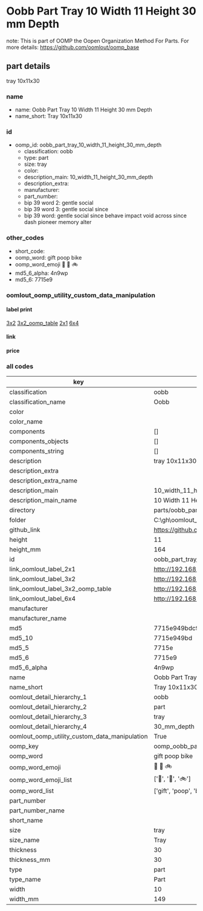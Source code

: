 # Oobb Part Tray 10 Width 11 Height 30 mm Depth  

note: This is part of OOMP the Oopen Organization Method For Parts. For more details: https://github.com/oomlout/oomp_base

##  part details
  



tray 10x11x30



### name
* name: Oobb Part Tray 10 Width 11 Height 30 mm Depth
* name_short: Tray 10x11x30 
### id
* oomp_id: oobb_part_tray_10_width_11_height_30_mm_depth
  * classification: oobb
  * type: part
  * size: tray
  * color: 
  * description_main: 10_width_11_height_30_mm_depth
  * description_extra: 
  * manufacturer: 
  * part_number: 
  * bip 39 word 2: gentle social
  * bip 39 word 3: gentle social since
  * bip 39 word: gentle social since behave impact void across since dash pioneer memory alter

### other_codes
* short_code: 
* oomp_word: gift poop bike
* oomp_word_emoji :gift: :poop: :bike:
* md5_6_alpha: 4n9wp
* md5_6: 7715e9






### oomlout_oomp_utility_custom_data_manipulation
#### label print
[3x2](http://192.168.1.245:1112/?label=oomp%204n9wp)
[3x2_oomp_table](http://192.168.1.108:1112/?label=oomp%204n9wp)
[2x1](http://192.168.1.242:1112/?label=oomp%204n9wp)
[6x4](http://192.168.1.55:1112/?label=oomp%204n9wp)    

#### link

                              

#### price







### all codes 
| key | value |  
| --- | --- |  
| classification | oobb |  
| classification_name | Oobb |  
| color |  |  
| color_name |  |  
| components | [] |  
| components_objects | [] |  
| components_string | [] |  
| description | tray 10x11x30 |  
| description_extra |  |  
| description_extra_name |  |  
| description_main | 10_width_11_height_30_mm_depth |  
| description_main_name | 10 Width 11 Height 30 mm Depth |  
| directory | parts/oobb_part_tray_10_width_11_height_30_mm_depth |  
| folder | C:\gh\oomlout_oobb_version_4_generated_parts\parts\oobb_part_tray_10_width_11_height_30_mm_depth |  
| github_link | https://github.com/oomlout/oomlout_oomp_part_src/tree/main/parts/oobb_part_tray_10_width_11_height_30_mm_depth |  
| height | 11 |  
| height_mm | 164 |  
| id | oobb_part_tray_10_width_11_height_30_mm_depth |  
| link_oomlout_label_2x1 | http://192.168.1.242:1112/?label=oomp%204n9wp |  
| link_oomlout_label_3x2 | http://192.168.1.245:1112/?label=oomp%204n9wp |  
| link_oomlout_label_3x2_oomp_table | http://192.168.1.108:1112/?label=oomp%204n9wp |  
| link_oomlout_label_6x4 | http://192.168.1.55:1112/?label=oomp%204n9wp |  
| manufacturer |  |  
| manufacturer_name |  |  
| md5 | 7715e949bdc9204bd638e14792737b09 |  
| md5_10 | 7715e949bd |  
| md5_5 | 7715e |  
| md5_6 | 7715e9 |  
| md5_6_alpha | 4n9wp |  
| name | Oobb Part Tray 10 Width 11 Height 30 mm Depth |  
| name_short | Tray 10x11x30  |  
| oomlout_detail_hierarchy_1 | oobb |  
| oomlout_detail_hierarchy_2 | part |  
| oomlout_detail_hierarchy_3 | tray |  
| oomlout_detail_hierarchy_4 | 30_mm_depth |  
| oomlout_oomp_utility_custom_data_manipulation | True |  
| oomp_key | oomp_oobb_part_tray_10_width_11_height_30_mm_depth |  
| oomp_word | gift poop bike |  
| oomp_word_emoji | :gift: :poop: :bike: |  
| oomp_word_emoji_list | [':gift:', ':poop:', ':bike:'] |  
| oomp_word_list | ['gift', 'poop', 'bike'] |  
| part_number |  |  
| part_number_name |  |  
| short_name |  |  
| size | tray |  
| size_name | Tray |  
| thickness | 30 |  
| thickness_mm | 30 |  
| type | part |  
| type_name | Part |  
| width | 10 |  
| width_mm | 149 |  
